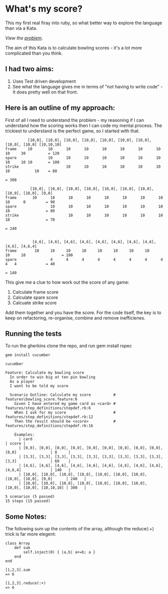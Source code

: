 What's my score?
================

This my first real firay into ruby, so what better way to explore the language than via a Kata.  

*View the [problem](http://code.joejag.com/coding-dojo-bowling-scores/).*

The aim of this Kata is to calculate bowling scores - it's a lot more complicated than you think.


I had two aims:
---------------
1) Uses Test driven development
2) See what the language gives me in terms of "not having to write code" - It does pretty well on that front.
  

Here is an outline of my approach:
----------------------------------

First of all I need to understand the problem - my reasoning if I can understand how the scoring works then I can code my mental process.  The trickiest to understand is the perfect game, so I started with that.  

              [10,0], [10,0], [10,0], [10,0], [10,0], [10,0], [10,0], [10,0], [10,0] [10,10,10]
    frame     10       10      10      10      10      10      10      10      10     30          = 120  
    spare              10      10      10      10      10      10      10      10     10 10       = 100 
    strike                     10      10      10      10      10      10      10           10    = 80    
                                                                                                  = 300

               [10,0], [10,0], [10,0], [10,0], [10,0], [10,0], [10,0], [10,0], [10,0], [0,0] 
    frame       10      10      10      10      10      10      10      10      10      0         = 90
    spare               10      10      10      10      10      10      10      10                = 80
    strike                      10      10      10      10      10      10      10                = 70
                                                                                                  = 240


                [4,6], [4,6], [4,6], [4,6], [4,6], [4,6], [4,6], [4,6], [4,6], [4,6,4]
    frame        10     10     10     10     10     10     10     10     10     10                = 100
    spare               4      4      4      4      4      4      4      4      4   4             = 40
                                                                                                  = 140

This give me a clue to how work out the score of any game:
1) Calculate frame score
2) Calculate spare score
3) Calcuate strike score

Add them together and you have the score.  For the code itself, the key is to keep on refactoring, re-organise, combine and remove inefficienes. 


Running the tests
-----------------

To run the gherkins clone the repo, and run
    gem install rspec

    gem install cucumber

    cucumber

    Feature: Calculate my bowling score
      In order to win big at ten pin bowling
      As a player
      I want to be told my score

      Scenario Outline: Calculate my score          # features\bowling_score.feature:6
        Given I have entered my game card as <card> # features/step_definitions/stepdef.rb:6
        When I ask for my score                     # features/step_definitions/stepdef.rb:12
        Then the result should be <score>           # features/step_definitions/stepdef.rb:16
    
        Examples:
          | card                                                                               | score |
          | [0,0], [0,0], [0,0], [0,0], [0,0], [0,0], [0,0], [0,0], [0,0], [0,0]               | 0     |
          | [3,3], [3,3], [3,3], [3,3], [3,3], [3,3], [3,3], [3,3], [3,3], [3,3]               | 60    |
          | [4,6], [4,6], [4,6], [4,6], [4,6], [4,6], [4,6], [4,6], [4,6], [4,6,4]             | 140   |
          | [10,0], [10,0], [10,0], [10,0], [10,0], [10,0], [10,0], [10,0], [10,0], [0,0]      | 240   |
          | [10,0], [10,0], [10,0], [10,0], [10,0], [10,0], [10,0], [10,0], [10,0], [10,10,10] | 300   |

    5 scenarios (5 passed)
    15 steps (15 passed)


Some Notes:
-----------

The following sum up the contents of the array, although the reduce(:+) trick is far more elegent:

    class Array
	    def sum
		    self.inject(0) { |a,b| a+=b; a }
	    end
    end

    [1,2,3].sum
    => 6

    [1,2,3].reduce(:+)
    => 6

